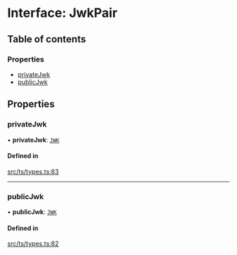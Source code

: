 # Interface: JwkPair

## Table of contents

### Properties

- [privateJwk](JwkPair.md#privatejwk)
- [publicJwk](JwkPair.md#publicjwk)

## Properties

### privateJwk

• **privateJwk**: [`JWK`](JWK.md)

#### Defined in

[src/ts/types.ts:83](https://gitlab.com/i3-market/code/wp3/t3.2/conflict-resolution/non-repudiation-protocol/-/blob/64711e2/src/ts/types.ts#L83)

___

### publicJwk

• **publicJwk**: [`JWK`](JWK.md)

#### Defined in

[src/ts/types.ts:82](https://gitlab.com/i3-market/code/wp3/t3.2/conflict-resolution/non-repudiation-protocol/-/blob/64711e2/src/ts/types.ts#L82)

